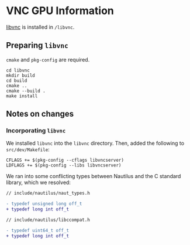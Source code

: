 # VNC GPU Information

[libvnc](https://libvnc.github.io) is installed in `/libvnc`.

## Preparing `libvnc`

`cmake` and `pkg-config` are required.

```
cd libvnc
mkdir build
cd build
cmake ..
cmake --build .
make install
```

## Notes on changes

### Incorporating `libvnc`

We installed `libvnc` into the `libvnc` directory. Then, added the following to `src/dev/Makefile`:

```
CFLAGS += $(pkg-config --cflags libvncserver)
LDFLAGS += $(pkg-config --libs libvncserver)
```

We ran into some conflicting types between Nautilus and the C standard library, which we resolved:

```diff
// include/nautilus/naut_types.h

- typedef unsigned long off_t
+ typedef long int off_t

// include/nautilus/libccompat.h

- typedef uint64_t off_t
+ typedef long int off_t
```
